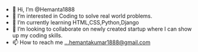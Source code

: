 - 👋 Hi, I’m @Hemanta1888
- 👀 I’m interested in Coding to solve real world problems.
- 🌱 I’m currently learning HTML,CSS,Python,Django
- 💞️ I’m looking to collaborate on newly created startup where I can show up my coding skills.
- 📫 How to reach me ...hemantakumar1888@gmail.com

<!---
Hemanta1888/Hemanta1888 is a ✨ special ✨ repository because its `README.md` (this file) appears on your GitHub profile.
You can click the Preview link to take a look at your changes.
--->
